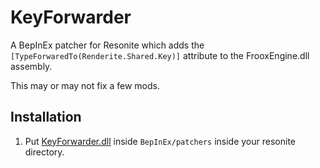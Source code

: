 # KeyForwarder

A BepInEx patcher for Resonite which adds the `[TypeForwaredTo(Renderite.Shared.Key)]` attribute to the FrooxEngine.dll assembly.

This may or may not fix a few mods.

## Installation

1. Put [KeyForwarder.dll](https://github.com/art0007i/KeyForwarder/releases/latest/download/KeyForwarder.dll) inside `BepInEx/patchers` inside your resonite directory.
